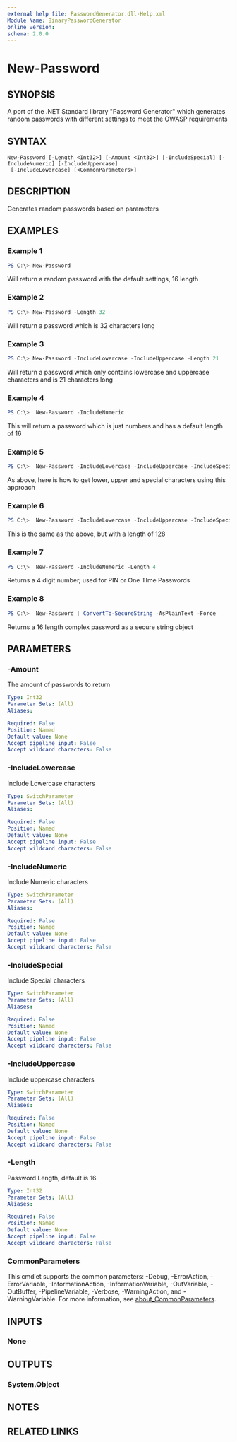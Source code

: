 ```yaml
---
external help file: PasswordGenerator.dll-Help.xml
Module Name: BinaryPasswordGenerator
online version:
schema: 2.0.0
---
```


# New-Password

## SYNOPSIS
 A port of the .NET Standard library "Password Generator" which generates random passwords with different settings to meet the OWASP requirements  

## SYNTAX

```
New-Password [-Length <Int32>] [-Amount <Int32>] [-IncludeSpecial] [-IncludeNumeric] [-IncludeUppercase]
 [-IncludeLowercase] [<CommonParameters>]
```

## DESCRIPTION
Generates random passwords based on parameters

## EXAMPLES

### Example 1
```powershell
PS C:\> New-Password
```

Will return a random password with the default settings, 16 length

### Example 2
```powershell
PS C:\> New-Password -Length 32
```

Will return a password which is 32 characters long

### Example 3
```powershell
PS C:\> New-Password -IncludeLowercase -IncludeUppercase -Length 21
```

 Will return a password which only contains lowercase and uppercase characters and is 21 characters long 

### Example 4
```powershell
PS C:\>  New-Password -IncludeNumeric
```

 This will return a password which is just numbers and has a default length of 16 

### Example 5
```powershell
PS C:\>  New-Password -IncludeLowercase -IncludeUppercase -IncludeSpecial
```

 As above, here is how to get lower, upper and special characters using this approach 

### Example 6
```powershell
PS C:\>  New-Password -IncludeLowercase -IncludeUppercase -IncludeSpecial -Length 128
```

 This is the same as the above, but with a length of 128 

### Example 7
```powershell
PS C:\>  New-Password -IncludeNumeric -Length 4
```

 Returns a 4 digit number, used for PIN or One TIme Passwords 

### Example 8
```powershell
PS C:\>  New-Password | ConvertTo-SecureString -AsPlainText -Force
```

 Returns a 16 length complex password as a secure string object

## PARAMETERS

### -Amount
 The amount of passwords to return 

```yaml
Type: Int32
Parameter Sets: (All)
Aliases:

Required: False
Position: Named
Default value: None
Accept pipeline input: False
Accept wildcard characters: False
```

### -IncludeLowercase
 Include Lowercase characters 

```yaml
Type: SwitchParameter
Parameter Sets: (All)
Aliases:

Required: False
Position: Named
Default value: None
Accept pipeline input: False
Accept wildcard characters: False
```

### -IncludeNumeric
 Include Numeric characters 

```yaml
Type: SwitchParameter
Parameter Sets: (All)
Aliases:

Required: False
Position: Named
Default value: None
Accept pipeline input: False
Accept wildcard characters: False
```

### -IncludeSpecial
 Include Special characters 

```yaml
Type: SwitchParameter
Parameter Sets: (All)
Aliases:

Required: False
Position: Named
Default value: None
Accept pipeline input: False
Accept wildcard characters: False
```

### -IncludeUppercase
 Include uppercase characters  

```yaml
Type: SwitchParameter
Parameter Sets: (All)
Aliases:

Required: False
Position: Named
Default value: None
Accept pipeline input: False
Accept wildcard characters: False
```

### -Length
 Password Length, default is 16 

```yaml
Type: Int32
Parameter Sets: (All)
Aliases:

Required: False
Position: Named
Default value: None
Accept pipeline input: False
Accept wildcard characters: False
```

### CommonParameters
This cmdlet supports the common parameters: -Debug, -ErrorAction, -ErrorVariable, -InformationAction, -InformationVariable, -OutVariable, -OutBuffer, -PipelineVariable, -Verbose, -WarningAction, and -WarningVariable. For more information, see [about_CommonParameters](http://go.microsoft.com/fwlink/?LinkID=113216).

## INPUTS

### None

## OUTPUTS

### System.Object
## NOTES

## RELATED LINKS
